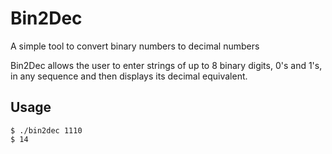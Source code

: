 # Bin2Dec

A simple tool to convert binary numbers to decimal numbers

Bin2Dec allows the user to enter strings of up to 8 binary digits, 0's and 1's, in any sequence and then displays its decimal equivalent.

## Usage

```shell
$ ./bin2dec 1110
$ 14
```
